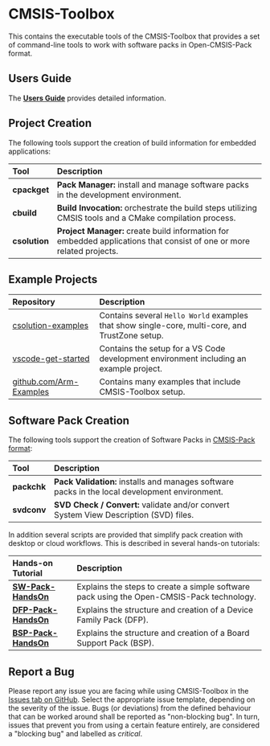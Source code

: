 # CMSIS-Toolbox

This contains the executable tools of the CMSIS-Toolbox that provides a set of command-line tools to work with software packs in Open-CMSIS-Pack format.

## Users Guide

The [**Users Guide**](./docs/README.md) provides detailed information.

## Project Creation

The following tools support the creation of build information for embedded applications:

Tool           | Description
:--------------|:-------------
**cpackget**   | **Pack Manager:** install and manage software packs in the development environment.
**cbuild**     | **Build Invocation:** orchestrate the build steps utilizing CMSIS tools and a CMake compilation process.
**csolution**  | **Project Manager:** create build information for embedded applications that consist of one or more related projects.

## Example Projects

Repository            | Description
:---------------------|:-------------------------------------
[csolution-examples](https://github.com/Open-CMSIS-Pack/csolution-examples) | Contains several `Hello World` examples that show single-core, multi-core, and TrustZone setup.
[vscode-get-started](https://github.com/Open-CMSIS-Pack/vscode-get-started) | Contains the setup for a VS Code development environment including an example project.
[github.com/Arm-Examples](https://github.com/Arm-Examples) | Contains many examples that include CMSIS-Toolbox setup.

## Software Pack Creation

The following tools support the creation of Software Packs in [CMSIS-Pack format](https://open-cmsis-pack.github.io/Open-CMSIS-Pack-Spec/main/html/index.html):

Tool           | Description
:--------------|:-------------
**packchk**    | **Pack Validation:** installs and manages software packs in the local development environment.
**svdconv**    | **SVD Check / Convert:** validate and/or convert System View Description (SVD) files.

In addition several scripts are provided that simplify pack creation with desktop or cloud workflows. This is described in several hands-on tutorials:

Hands-on Tutorial         | Description
:-------------------------|:-------------
[**SW-Pack-HandsOn**](https://github.com/Open-CMSIS-Pack/SW-Pack-HandsOn)    | Explains the steps to create a simple software pack using the Open-CMSIS-Pack technology.
[**DFP-Pack-HandsOn**](https://github.com/Open-CMSIS-Pack/DFP-Pack-HandsOn)  | Explains the structure and creation of a Device Family Pack (DFP).
[**BSP-Pack-HandsOn**](https://github.com/Open-CMSIS-Pack/DFP-Pack-HandsOn)  | Explains the structure and creation of a Board Support Pack (BSP).  

## Report a Bug

Please report any issue you are facing while using CMSIS-Toolbox in the [Issues tab on GitHub](https://github.com/Open-CMSIS-Pack/cmsis-toolbox/issues/new/choose).
Select the appropriate issue template, depending on the severity of the issue. Bugs (or deviations) from the defined behaviour that can be worked around shall be reported as "non-blocking bug". In turn, issues that prevent you from using a certain feature entirely, are considered a "blocking bug" and labelled as *critical*.
